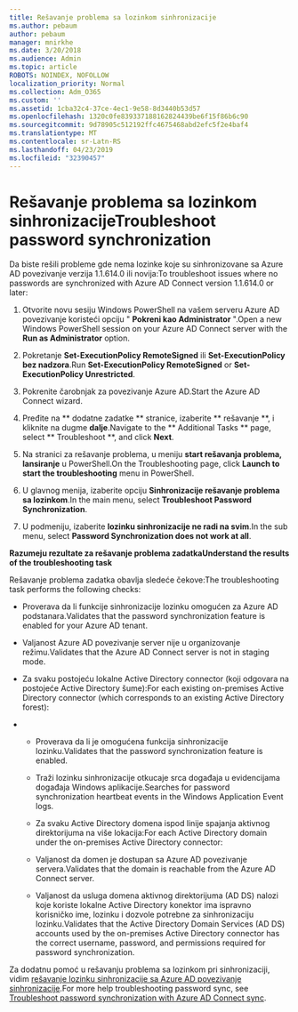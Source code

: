 ```yaml
---
title: Rešavanje problema sa lozinkom sinhronizacije
ms.author: pebaum
author: pebaum
manager: mnirkhe
ms.date: 3/20/2018
ms.audience: Admin
ms.topic: article
ROBOTS: NOINDEX, NOFOLLOW
localization_priority: Normal
ms.collection: Adm_O365
ms.custom: ''
ms.assetid: 1cba32c4-37ce-4ec1-9e58-8d3440b53d57
ms.openlocfilehash: 1320c0fe839337188162824439be6f15f86b6c90
ms.sourcegitcommit: 9d78905c512192ffc4675468abd2efc5f2e4baf4
ms.translationtype: MT
ms.contentlocale: sr-Latn-RS
ms.lasthandoff: 04/23/2019
ms.locfileid: "32390457"
---
```

# <a name="troubleshoot-password-synchronization"></a><span data-ttu-id="668d6-102">Rešavanje problema sa lozinkom sinhronizacije</span><span class="sxs-lookup"><span data-stu-id="668d6-102">Troubleshoot password synchronization</span></span>

<span data-ttu-id="668d6-103">Da biste rešili probleme gde nema lozinke koje su sinhronizovane sa Azure AD povezivanje verzija 1.1.614.0 ili novija:</span><span class="sxs-lookup"><span data-stu-id="668d6-103">To troubleshoot issues where no passwords are synchronized with Azure AD Connect version 1.1.614.0 or later:</span></span>
  
1. <span data-ttu-id="668d6-104">Otvorite novu sesiju Windows PowerShell na vašem serveru Azure AD povezivanje koristeći opciju " **Pokreni kao Administrator** ".</span><span class="sxs-lookup"><span data-stu-id="668d6-104">Open a new Windows PowerShell session on your Azure AD Connect server with the **Run as Administrator** option.</span></span> 
    
2. <span data-ttu-id="668d6-105">Pokretanje **Set-ExecutionPolicy RemoteSigned** ili **Set-ExecutionPolicy bez nadzora**.</span><span class="sxs-lookup"><span data-stu-id="668d6-105">Run **Set-ExecutionPolicy RemoteSigned** or **Set-ExecutionPolicy Unrestricted**.</span></span> 
    
3. <span data-ttu-id="668d6-106">Pokrenite čarobnjak za povezivanje Azure AD.</span><span class="sxs-lookup"><span data-stu-id="668d6-106">Start the Azure AD Connect wizard.</span></span>
    
4. <span data-ttu-id="668d6-107">Pređite na \*\* dodatne zadatke \*\* stranice, izaberite \*\* rešavanje \*\*, i kliknite na dugme **dalje**.</span><span class="sxs-lookup"><span data-stu-id="668d6-107">Navigate to the \*\* Additional Tasks \*\* page, select \*\* Troubleshoot \*\*, and click **Next**.</span></span> 
    
5. <span data-ttu-id="668d6-108">Na stranici za rešavanje problema, u meniju **start rešavanja problema, lansiranje** u PowerShell.</span><span class="sxs-lookup"><span data-stu-id="668d6-108">On the Troubleshooting page, click **Launch to start the troubleshooting** menu in PowerShell.</span></span> 
    
6. <span data-ttu-id="668d6-109">U glavnog menija, izaberite opciju **Sinhronizacije rešavanje problema sa lozinkom**.</span><span class="sxs-lookup"><span data-stu-id="668d6-109">In the main menu, select **Troubleshoot Password Synchronization**.</span></span> 
    
7. <span data-ttu-id="668d6-110">U podmeniju, izaberite **lozinku sinhronizacije ne radi na svim**.</span><span class="sxs-lookup"><span data-stu-id="668d6-110">In the sub menu, select **Password Synchronization does not work at all**.</span></span> 
    
 <span data-ttu-id="668d6-111">**Razumeju rezultate za rešavanje problema zadatka**</span><span class="sxs-lookup"><span data-stu-id="668d6-111">**Understand the results of the troubleshooting task**</span></span>
  
<span data-ttu-id="668d6-112">Rešavanje problema zadatka obavlja sledeće čekove:</span><span class="sxs-lookup"><span data-stu-id="668d6-112">The troubleshooting task performs the following checks:</span></span>
  
- <span data-ttu-id="668d6-113">Proverava da li funkcije sinhronizacije lozinku omogućen za Azure AD podstanara.</span><span class="sxs-lookup"><span data-stu-id="668d6-113">Validates that the password synchronization feature is enabled for your Azure AD tenant.</span></span>
    
- <span data-ttu-id="668d6-114">Valjanost Azure AD povezivanje server nije u organizovanje režimu.</span><span class="sxs-lookup"><span data-stu-id="668d6-114">Validates that the Azure AD Connect server is not in staging mode.</span></span>
    
- <span data-ttu-id="668d6-115">Za svaku postojeću lokalne Active Directory connector (koji odgovara na postojeće Active Directory šume):</span><span class="sxs-lookup"><span data-stu-id="668d6-115">For each existing on-premises Active Directory connector (which corresponds to an existing Active Directory forest):</span></span>
    
- 
  - <span data-ttu-id="668d6-116">Proverava da li je omogućena funkcija sinhronizacije lozinku.</span><span class="sxs-lookup"><span data-stu-id="668d6-116">Validates that the password synchronization feature is enabled.</span></span>
    
  - <span data-ttu-id="668d6-117">Traži lozinku sinhronizacije otkucaje srca događaja u evidencijama događaja Windows aplikacije.</span><span class="sxs-lookup"><span data-stu-id="668d6-117">Searches for password synchronization heartbeat events in the Windows Application Event logs.</span></span>
    
  - <span data-ttu-id="668d6-118">Za svaku Active Directory domena ispod linije spajanja aktivnog direktorijuma na više lokacija:</span><span class="sxs-lookup"><span data-stu-id="668d6-118">For each Active Directory domain under the on-premises Active Directory connector:</span></span>
    
  - <span data-ttu-id="668d6-119">Valjanost da domen je dostupan sa Azure AD povezivanje servera.</span><span class="sxs-lookup"><span data-stu-id="668d6-119">Validates that the domain is reachable from the Azure AD Connect server.</span></span>
    
  - <span data-ttu-id="668d6-120">Valjanost da usluga domena aktivnog direktorijuma (AD DS) nalozi koje koriste lokalne Active Directory konektor ima ispravno korisničko ime, lozinku i dozvole potrebne za sinhronizaciju lozinku.</span><span class="sxs-lookup"><span data-stu-id="668d6-120">Validates that the Active Directory Domain Services (AD DS) accounts used by the on-premises Active Directory connector has the correct username, password, and permissions required for password synchronization.</span></span>
    
<span data-ttu-id="668d6-121">Za dodatnu pomoć u rešavanju problema sa lozinkom pri sinhronizaciji, vidim [rešavanje lozinku sinhronizacije sa Azure AD povezivanje sinhronizacije](https://docs.microsoft.com/azure/active-directory/connect/active-directory-aadconnectsync-troubleshoot-password-synchronization).</span><span class="sxs-lookup"><span data-stu-id="668d6-121">For more help troubleshooting password sync, see [Troubleshoot password synchronization with Azure AD Connect sync](https://docs.microsoft.com/azure/active-directory/connect/active-directory-aadconnectsync-troubleshoot-password-synchronization).</span></span>
  

